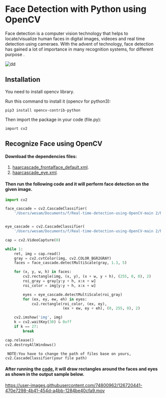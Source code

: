 # Face Detection with Python using OpenCV
Face detection is a computer vision technology that helps to locate/visualize human faces in digital images, videoes and real time detection using cameraes. With the advent of technology, face detection has gained a lot of importance in many recognition systems, for different purpose .

![dd](https://user-images.githubusercontent.com/74800962/126720183-22c32e35-ff9b-4b74-96c6-ea5ca2143309.png)

## Installation 

You need to install opencv library.

Run this command to  install it (opencv for python3):
```
pip3 install opencv-contrib-python
```
Then import the package in your code (file.py):
```
import cv2
```
## Recognize Face using OpenCV
#### Download the dependencies files:
1. [haarcascade_frontalface_default.xml](https://github.com/wesamhamad/Face-detection-using-OpenCV/blob/main/haarcascade_frontalface_default.xml).
2. [haarcascade_eye.xml](https://github.com/wesamhamad/Face-detection-using-OpenCV/blob/main/haarcascade_eye.xml).
#### Then run the following code and it will perform face detection on the given image.

```python
import cv2

face_cascade = cv2.CascadeClassifier(
    '/Users/wesam/Documents/f/Real-time-detection-using-OpenCV-main 2/haarcascade_frontalface_default.xml')


eye_cascade = cv2.CascadeClassifier(
    '/Users/wesam/Documents/f/Real-time-detection-using-OpenCV-main 2/haarcascade_eye.xml')

cap = cv2.VideoCapture(0)

while 1:
    ret, img = cap.read()
    gray = cv2.cvtColor(img, cv2.COLOR_BGR2GRAY)
    faces = face_cascade.detectMultiScale(gray, 1.3, 5)

    for (x, y, w, h) in faces:
        cv2.rectangle(img, (x, y), (x + w, y + h), (255, 0, 0), 2)
        roi_gray = gray[y:y + h, x:x + w]
        roi_color = img[y:y + h, x:x + w]

        eyes = eye_cascade.detectMultiScale(roi_gray)
        for (ex, ey, ew, eh) in eyes:
            cv2.rectangle(roi_color, (ex, ey),
                          (ex + ew, ey + eh), (0, 255, 0), 2)

    cv2.imshow('img', img)
    k = cv2.waitKey(30) & 0xff
    if k == 27:
        break

cap.release()
cv2.destroyAllWindows()
```
`` 
NOTE:You have to change the path of files base on yours, 
cv2.CascadeClassifier(your file path)
``

#### After running the [code](https://github.com/wesamhamad/Face-detection-using-OpenCV/blob/main/detect_face-vedio.py), it will draw rectangles around the faces and eyes as shown in the output sample below.

https://user-images.githubusercontent.com/74800962/126720441-470e7298-4b41-454d-a4bb-1284be40cfa9.mov

